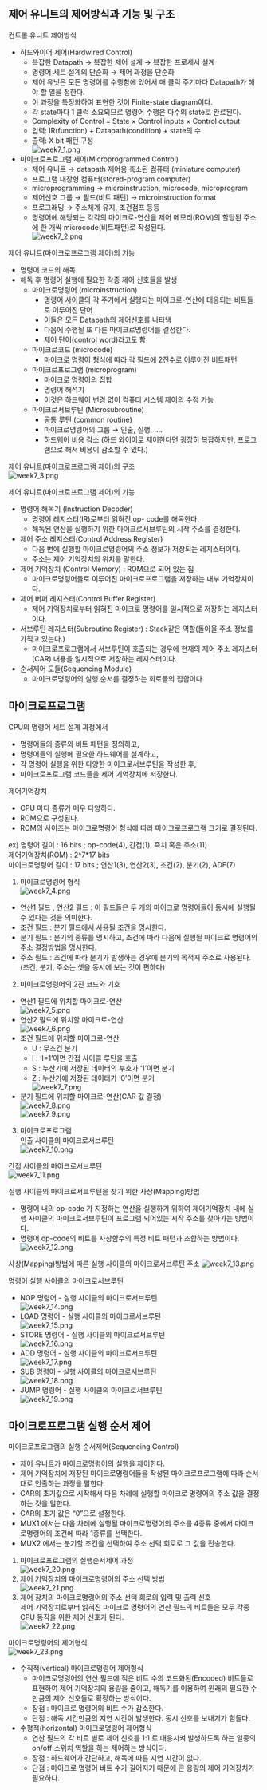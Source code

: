 ## 제어 유니트의 제어방식과 기능 및 구조

컨트롤 유니트 제어방식
- 하드와이어 제어(Hardwired Control)
  - 복잡한 Datapath → 복잡한 제어 설계 → 복잡한 프로세서 설계
  - 명령어 세트 설계의 단순화 → 제어 과정을 단순화
  - 제어 유닛은 모든 명령어를 수행함에 있어서 매 클럭 주기마다 Datapath가 해야 할 일을 정한다.
  - 이 과정을 특정화하여 표현한 것이 Finite-state diagram이다.
  - 각 state마다 1 클럭 소요되므로 명령어 수행은 다수의 state로 완료된다.
  - Complexity of Control = State × Control inputs × Control output
  - 입력: IR(function) + Datapath(condition) + state의 수
  - 출력: X bit 패턴 구성    
  ![week7_1.png](images/week7_1.png)
- 마이크로프로그램 제어(Microprogrammed Control)
  - 제어 유니트 → datapath 제어용 축소된 컴퓨터 (miniature computer)
  - 프로그램 내장형 컴퓨터(stored-program computer)
  - microprogramming → microinstruction, microcode, microprogram
  - 제어신호 그룹 → 필드(비트 패턴) → microinstruction format
  - 프로그래밍 → 주소체계 유지, 조건점프 등등
  - 명령어에 해당되는 각각의 마이크로-연산을 제어 메모리(ROM)의 할당된 주소에 한 개씩 microcode(비트패턴)로 작성된다.    
  ![week7_2.png](images/week7_2.png)

제어 유니트(마이크로프로그램 제어)의 기능
- 명령어 코드의 해독
- 해독 후 명령어 실행에 필요한 각종 제어 신호들을 발생
  - 마이크로명령어 (microinstruction)
    - 명령어 사이클의 각 주기에서 실행되는 마이크로-연산에 대응되는 비트들로 이루어진 단어
    - 이들은 모든 Datapath의 제어신호를 나타냄
    - 다음에 수행될 또 다른 마이크로명령어를 결정한다.
    - 제어 단어(control word)라고도 함
  - 마이크로코드 (microcode)
    - 마이크로 명령어 형식에 따라 각 필드에 2진수로 이루어진 비트패턴
  - 마이크로프로그램 (microprogram)
    - 마이크로 명령어의 집합
    - 명령어 해석기
    - 이것은 하드웨어 변경 없이 컴퓨터 시스템 제어의 수정 가능
  - 마이크로서브루틴 (Microsubroutine)
    - 공통 루틴 (common routine)
    - 마이크로명령어의 그룹 → 인출, 실행, ....
    - 하드웨어 비용 감소 (하드 와이어로 제어한다면 굉장히 복잡하지만, 프로그램으로 해서 비용이 감소할 수 있다.)

제어 유니트(마이크로프로그램 제어)의 구조    
![week7_3.png](images/week7_3.png)

제어 유니트(마이크로프로그램 제어)의 기능
- 명령어 해독기 (Instruction Decoder)
  - 명령어 레지스터(IR)로부터 읽혀진 op- code를 해독한다.
  - 해독된 연산을 실행하기 위한 마이크로서브루틴의 시작 주소를 결정한다.
- 제어 주소 레지스터(Control Address Register)
  - 다음 번에 실행할 마이크로명령어의 주소 정보가 저장되는 레지스터이다.
  - 주소는 제어 기억장치의 위치를 말한다.
- 제어 기억장치 (Control Memory) : ROM으로 되어 있는 칩
  - 마이크로명령어들로 이루어진 마이크로프로그램을 저장하는 내부 기억장치이다.
- 제어 버퍼 레지스터(Control Buffer Register)
  - 제어 기억장치로부터 읽혀진 마이크로 명령어를 일시적으로 저장하는 레지스터이다.
- 서브루틴 레지스터(Subroutine Register) : Stack같은 역할(돌아올 주소 정보를 가직고 있는다.)
  - 마이크로프로그램에서 서브루틴이 호출되는 경우에 현재의 제어 주소 레지스터(CAR) 내용을 일시적으로 저장하는 레지스터이다.
- 순서제어 모듈(Sequencing Module)
  - 마이크로명령어의 실행 순서를 결정하는 회로들의 집합이다.

## 마이크로프로그램

CPU의 명령어 세트 설계 과정에서
- 명령어들의 종류와 비트 패턴을 정의하고,
- 명령어들의 실행에 필요한 하드웨어를 설계하고,
- 각 명령어 실행을 위한 다양한 마이크로서브루틴을 작성한 후,
- 마이크로프로그램 코드들을 제어 기억장치에 저장한다.

제어기억장치
- CPU 마다 종류가 매우 다양하다.
- ROM으로 구성된다.
- ROM의 사이즈는 마이크로명령어 형식에 따라 마이크로프로그램 크기로 결정된다.

ex) 명령어 길이 : 16 bits ; op-code(4), 간접(1), 즉치 혹은 주소(11)     
제어기억장치(ROM) : 2^7*17 bits    
마이크로명령어 길이 : 17 bits ; 연산1(3), 연산2(3), 조건(2), 분기(2), ADF(7)

1) 마이크로명령어 형식    
![week7_4.png](images/week7_4.png)    
- 연산1 필드 , 연산2 필드 : 이 필드들은 두 개의 마이크로 명령어들이 동시에 실행될 수 있다는 것을 의미한다.      
- 조건 필드 : 분기 필드에서 사용될 조건을 명시한다.    
- 분기 필드 : 분기의 종류를 명시하고, 조건에 따라 다음에 실행될 마이크로 명령어의 주소 결정방법을 명시한다.    
- 주소 필드 : 조건에 따라 분기가 발생하는 경우에 분기의 목적지 주소로 사용된다.    
(조건, 분기, 주소는 셋을 동시에 보는 것이 편하다)

2) 마이크로명령어의 2진 코드와 기호
- 연산1 필드에 위치할 마이크로-연산    
![week7_5.png](images/week7_5.png)    
- 연산2 필드에 위치할 마이크로-연산    
![week7_6.png](images/week7_6.png)    
- 조건 필드에 위치할 마이크로-연산    
  - U : 무조건 분기
  - I : ‘I=1’이면 간접 사이클 루틴을 호출
  - S : 누산기에 저장된 데이터의 부호가 ‘1’이면 분기
  - Z : 누산기에 저장된 데이터가 ‘0’이면 분기     
  ![week7_7.png](images/week7_7.png)      
- 분기 필드에 위치할 마이크로-연산(CAR 값 결정)    
![week7_8.png](images/week7_8.png)     
![week7_9.png](images/week7_9.png)     

3) 마이크로프로그램    
인출 사이클의 마이크로서브루틴    
![week7_10.png](images/week7_10.png)     

간접 사이클의 마이크로서브루틴    
![week7_11.png](images/week7_11.png)   

실행 사이클의 마이크로서브루틴을 찾기 위한 사상(Mapping)방법    
- 명령어 내의 op-code 가 지정하는 연산을 실행하기 위하여 제어기억장치 내에 실행 사이클의 마이크로서브루틴이 프로그램 되어있는 시작 주소를 찾아가는 방법이다.
- 명령어 op-code의 비트를 사상함수의 특정 비트 패턴과 조합하는 방법이다.  
![week7_12.png](images/week7_12.png)   

사상(Mapping)방법에 따른 실행 사이클의 마이크로서브루틴 주소
![week7_13.png](images/week7_13.png)     

명령어 실행 사이클의 마이크로서브루틴
- NOP 명령어 - 실행 사이클의 마이크로서브루틴      
![week7_14.png](images/week7_14.png)     
- LOAD 명령어 - 실행 사이클의 마이크로서브루틴    
![week7_15.png](images/week7_15.png)     
- STORE 명령어 - 실행 사이클의 마이크로서브루틴   
![week7_16.png](images/week7_16.png)     
- ADD 명령어 - 실행 사이클의 마이크로서브루틴    
![week7_17.png](images/week7_17.png)     
- SUB 명령어 - 실행 사이클의 마이크로서브루틴    
![week7_18.png](images/week7_18.png)     
- JUMP 명령어 - 실행 사이클의 마이크로서브루틴    
![week7_19.png](images/week7_19.png)     

## 마이크로프로그램 실행 순서 제어

마이크로프로그램의 실행 순서제어(Sequencing Control)
- 제어 유니트가 마이크로명령어의 실행을 제어한다.
- 제어 기억장치에 저장된 마이크로명령어들을 작성된 마이크로프로그램에 따라 순서대로 인출하는 과정을 말한다.
- CAR의 초기값으로 시작해서 다음 차례에 실행할 마이크로 명령어의 주소 값을 결정하는 것을 말한다.
- CAR의 초기 값은 “0”으로 설정한다.
- MUX1 에서는 다음 차례에 실행될 마이크로명령어의 주소를 4종류 중에서 마이크로명령어의 조건에 따라 1종류를 선택한다.
- MUX2 에서는 분기할 조건을 선택하여 주소 선택 회로로 그 값을 전송한다.

1) 마이크로프로그램의 실행순서제어 과정    
![week7_20.png](images/week7_20.png)     
2) 제어 기억장치의 마이크로명령어의 주소 선택 방법   
![week7_21.png](images/week7_21.png)     
3) 제어 장치의 마이크로명령어의 주소 선택 회로의 입력 및 출력 신호    
제어 기억장치로부터 읽혀진 마이크로 명령어의 연산 필드의 비트들은 모두 각종 CPU 동작을 위한 제어 신호가 된다.    
![week7_22.png](images/week7_22.png)     

마이크로명령어의 제어형식     
![week7_23.png](images/week7_23.png)     
- 수직적(vertical) 마이크로명령어 제어형식
  - 마이크로명령어의 연산 필드에 적은 비트 수의 코드화된(Encoded) 비트들로 표현하여 제어 기억장치의 용량을 줄이고, 해독기를 이용하여 원래의 필요한 수 만큼의 제어 신호들로 확장하는 방식이다.
  - 장점 : 마이크로 명령어의 비트 수가 감소한다.
  - 단점 : 해독 시간만큼의 지연 시간이 발생한다. 동시 신호를 보내기가 힘들다.
- 수평적(horizontal) 마이크로명령어 제어형식
  - 연산 필드의 각 비트 별로 제어 신호를 1:1 로 대응시켜 발생하도록 하는 일종의 on/off 스위치 역할을 하는 제어하는 방식이다.
  - 장점 : 하드웨어가 간단하고, 해독에 따른 지연 시간이 없다.
  - 단점 : 마이크로 명령어 비트 수가 길어지기 때문에 큰 용량의 제어 기억장치가 필요하다.
